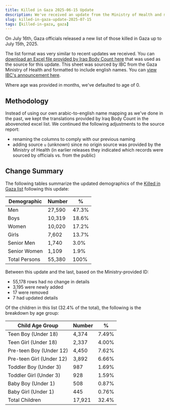 ```yaml
---
title: Killed in Gaza 2025-06-15 Update
description: We've received an update from the Ministry of Health and merged those changes with our existing list.
slug: killed-in-gaza-update-2025-07-15
tags: [killed-in-gaza, gaza]
---
```


On July 16th, Gaza officials released a new list of those killed in Gaza up to July 15th, 2025.

The list format was very similar to recent updates we received. You can <a href="https://iraqbodycount.org/pal/moh_2025-07-15.xlsx" target="_blank">download an Excel file provided by Iraq Body Count here</a> that was used as the source for this update. This sheet was sourced by IBC from the Gaza Ministry of Health and formatted to include english names. You can <a href="https://x.com/iraqbodycount/status/1945493574969180593" target="_blank">view IBC's announcement here</a>.

Where age was provided in months, we've defaulted to age of 0.

## Methodology

Instead of using our own arabic-to-english name mapping as we've done in the past, we kept the translations provided by Iraq Body Count in the abovenoted excel list. We continued the following adjustments to the source report:

- renaming the columns to comply with our previous naming
- adding source `u` (unknown) since no origin source was provided by the Ministry of Health (in earlier releases they indicated which records were sourced by officials vs. from the public)

## Change Summary

The following tables summarize the updated demographics of the [Killed in Gaza list](/docs/killed-in-gaza) following this update:

| Demographic   | Number | %     |
| ------------- | ------ | ----- |
| Men           | 27,590 | 47.3% |
| Boys          | 10,319 | 18.6% |
| Women         | 10,020 | 17.2% |
| Girls         | 7,602  | 13.7% |
| Senior Men    | 1,740  | 3.0%  |
| Senior Women  | 1,109  | 1.9%  |
| Total Persons | 55,380 | 100%  |

Between this update and the last, based on the Ministry-provided ID:

- 55,178 rows had no change in details
- 3,195 were newly added
- 17 were removed
- 7 had updated details

Of the children in this list (32.4% of the total), the following is the breakdown by age group:

| Child Age Group          | Number | %     |
| ------------------------ | ------ | ----- |
| Teen Boy (Under 18)      | 4,374  | 7.49% |
| Teen Girl (Under 18)     | 2,337  | 4.00% |
| Pre-teen Boy (Under 12)  | 4,450  | 7.62% |
| Pre-teen Girl (Under 12) | 3,892  | 6.66% |
| Toddler Boy (Under 3)    | 987    | 1.69% |
| Toddler Girl (Under 3)   | 928    | 1.59% |
| Baby Boy (Under 1)       | 508    | 0.87% |
| Baby Girl (Under 1)      | 445    | 0.76% |
| Total Children           | 17,921 | 32.4% |

